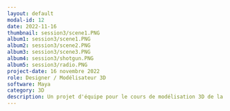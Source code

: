 ```yaml
---
layout: default
modal-id: 12
date: 2022-11-16
thumbnail: session3/scene1.PNG
album1: session3/scene1.PNG
album2: session3/scene2.PNG
album3: session3/scene3.PNG
album4: session3/shotgun.PNG
album5: session3/radio.PNG
project-date: 16 novembre 2022
role: Designer / Modélisateur 3D
software: Maya
category: 3D
description: Un projet d'équipe pour le cours de modélisation 3D de la quatrième session où nous devions créer une scène avec un scénario. Pour notre équipe, on a décidé de faire un refuge de survivant lors d'une apocalypse de zombies. J'ai modélisé la pièce par elle-même avec quelques modèles et mis ensemble les modèles de mes coéquipiers dans l'arrangement final.
---
```

